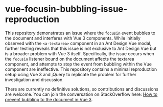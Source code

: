 # vue-focusin-bubbling-issue-reproduction
This repository demonstrates an issue where the `focusin` event bubbles to the document and interferes with Vue 3 components. While initially observed with the `<a-textarea>` component in an Ant Design Vue modal, further testing reveals that this issue is not exclusive to Ant Design Vue but is a broader problem with Vue 3 itself. Specifically, the issue occurs when the `focusin` listener bound on the document affects the textarea component, and attempts to stop the event from bubbling within the Vue component are ineffective. This repository contains a minimal reproduction setup using Vue 3 and jQuery to replicate the problem for further investigation and discussion. 

There are currently no definitive solutions, so contributions and discussions are welcome. You can join the conversation on StackOverflow here: [How to prevent bubbling to the document in Vue 3](https://stackoverflow.com/questions/79026423/how-to-prevent-bubbling-to-the-document-in-vue-3).
